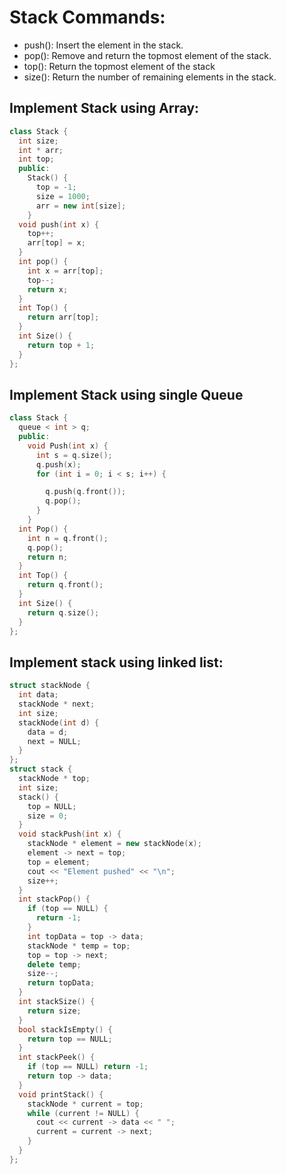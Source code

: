 # Stack Commands:
- push(): Insert the element in the stack.
- pop(): Remove and return the topmost element of the stack.
- top(): Return the topmost element of the stack
- size(): Return the number of remaining elements in the stack.

## Implement Stack using Array:
```cpp
class Stack {
  int size;
  int * arr;
  int top;
  public:
    Stack() {
      top = -1;
      size = 1000;
      arr = new int[size];
    }
  void push(int x) {
    top++;
    arr[top] = x;
  }
  int pop() {
    int x = arr[top];
    top--;
    return x;
  }
  int Top() {
    return arr[top];
  }
  int Size() {
    return top + 1;
  }
};
```

## Implement Stack using single Queue
```cpp
class Stack {
  queue < int > q;
  public:
    void Push(int x) {
      int s = q.size();
      q.push(x);
      for (int i = 0; i < s; i++) {

        q.push(q.front());
        q.pop();
      }
    }
  int Pop() {
    int n = q.front();
    q.pop();
    return n;
  }
  int Top() {
    return q.front();
  }
  int Size() {
    return q.size();
  }
};
```

## Implement stack using linked list:
```cpp
struct stackNode {
  int data;
  stackNode * next;
  int size;
  stackNode(int d) {
    data = d;
    next = NULL;
  }
};
struct stack {
  stackNode * top;
  int size;
  stack() {
    top = NULL;
    size = 0;
  }
  void stackPush(int x) {
    stackNode * element = new stackNode(x);
    element -> next = top;
    top = element;
    cout << "Element pushed" << "\n";
    size++;
  }
  int stackPop() {
    if (top == NULL) {
      return -1;
    }
    int topData = top -> data;
    stackNode * temp = top;
    top = top -> next;
    delete temp;
    size--;
    return topData;
  }
  int stackSize() {
    return size;
  }
  bool stackIsEmpty() {
    return top == NULL;
  }
  int stackPeek() {
    if (top == NULL) return -1;
    return top -> data;
  }
  void printStack() {
    stackNode * current = top;
    while (current != NULL) {
      cout << current -> data << " ";
      current = current -> next;
    }
  }
};
```